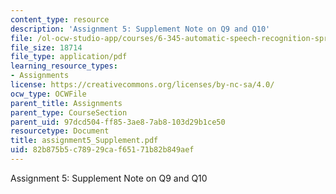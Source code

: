```yaml
---
content_type: resource
description: 'Assignment 5: Supplement Note on Q9 and Q10'
file: /ol-ocw-studio-app/courses/6-345-automatic-speech-recognition-spring-2003/82b875b5c78929caf65171b82b849aef_assignment5_Supplement.pdf
file_size: 18714
file_type: application/pdf
learning_resource_types:
- Assignments
license: https://creativecommons.org/licenses/by-nc-sa/4.0/
ocw_type: OCWFile
parent_title: Assignments
parent_type: CourseSection
parent_uid: 97dcd504-ff85-3ae8-7ab8-103d29b1ce50
resourcetype: Document
title: assignment5_Supplement.pdf
uid: 82b875b5-c789-29ca-f651-71b82b849aef
---
```

Assignment 5: Supplement Note on Q9 and Q10
